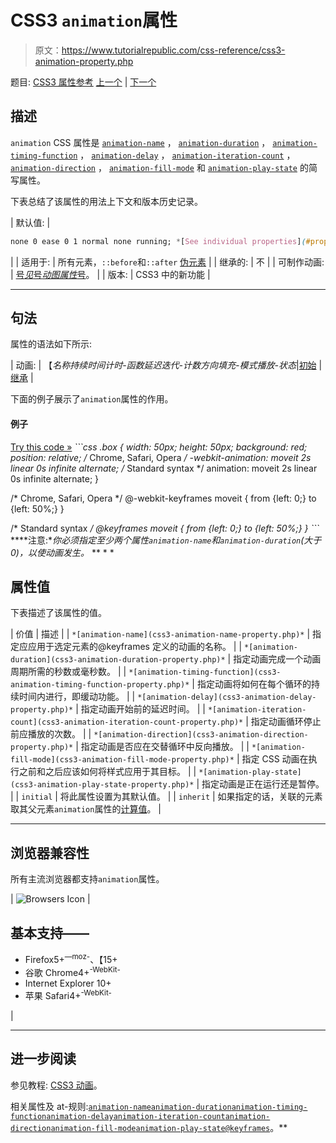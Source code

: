 # CSS3 `animation`属性

> 原文：<https://www.tutorialrepublic.com/css-reference/css3-animation-property.php>

题目: [CSS3 属性参考](css3-properties.php) [上一个](css3-align-self-property.php) | [下一个](css3-animation-delay-property.php)

## 描述

`animation` CSS 属性是 [`animation-name`](css3-animation-name-property.php) ， [`animation-duration`](css3-animation-duration-property.php) ， [`animation-timing-function`](css3-animation-timing-function-property.php) ， [`animation-delay`](css3-animation-delay-property.php) ， [`animation-iteration-count`](css3-animation-iteration-count-property.php) ， [`animation-direction`](css3-animation-direction-property.php) ， [`animation-fill-mode`](css3-animation-fill-mode-property.php) 和 [`animation-play-state`](css3-animation-play-state-property.php) 的简写属性。

下表总结了该属性的用法上下文和版本历史记录。

| 默认值: | 

```css
none 0 ease 0 1 normal none running; *[See individual properties](#property-values)*
```

 |
| 适用于: | 所有元素，`::before`和`::after` [伪元素](../css-tutorial/css-pseudo-elements.php) |
| 继承的: | 不 |
| 可制作动画: | [号*见*号*动图属性*号](css-animatable-properties.php)。 |
| 版本: | CSS3 中的新功能 |

* * *

## 句法

属性的语法如下所示:

| 动画: | 【*名称持续时间计时-函数延迟迭代-计数方向填充-模式播放-状态*&#124;[初始](../definitions.php#initial) &#124; [继承](../definitions.php#inherit) |

下面的例子展示了`animation`属性的作用。

#### 例子

[Try this code »](../codelab.php?topic=css3&file=animation-property "Try this code using online Editor") *```css
.box {
    width: 50px;
    height: 50px;
    background: red;
    position: relative;
    /* Chrome, Safari, Opera */
    -webkit-animation: moveit 2s linear 0s infinite alternate;
    /* Standard syntax */
    animation: moveit 2s linear 0s infinite alternate;
}

/* Chrome, Safari, Opera */
@-webkit-keyframes moveit {
    from {left: 0;}
    to {left: 50%;}
}

/* Standard syntax */
@keyframes moveit {
    from {left: 0;}
    to {left: 50%;}
}
```*  ****注意:**你必须指定至少两个属性`animation-name`和`animation-duration`(大于 0)，以使动画发生。*  ** * *

## 属性值

下表描述了该属性的值。

| 价值 | 描述 |
| `*[animation-name](css3-animation-name-property.php)*` | 指定应应用于选定元素的@keyframes 定义的动画的名称。 |
| `*[animation-duration](css3-animation-duration-property.php)*` | 指定动画完成一个动画周期所需的秒数或毫秒数。 |
| `*[animation-timing-function](css3-animation-timing-function-property.php)*` | 指定动画将如何在每个循环的持续时间内进行，即缓动功能。 |
| `*[animation-delay](css3-animation-delay-property.php)*` | 指定动画开始前的延迟时间。 |
| `*[animation-iteration-count](css3-animation-iteration-count-property.php)*` | 指定动画循环停止前应播放的次数。 |
| `*[animation-direction](css3-animation-direction-property.php)*` | 指定动画是否应在交替循环中反向播放。 |
| `*[animation-fill-mode](css3-animation-fill-mode-property.php)*` | 指定 CSS 动画在执行之前和之后应该如何将样式应用于其目标。 |
| `*[animation-play-state](css3-animation-play-state-property.php)*` | 指定动画是正在运行还是暂停。 |
| `initial` | 将此属性设置为其默认值。 |
| `inherit` | 如果指定的话，关联的元素取其父元素`animation`属性的[计算值](../definitions.php#computed-value)。 |

* * *

## 浏览器兼容性

所有主流浏览器都支持`animation`属性。

| ![Browsers Icon](img/e9331123c77668c1832e541c2fca1002.png) | 

## 基本支持——

*   Firefox5+<sup class="badge">—moz-</sup>、【15+
*   谷歌 Chrome4+<sup class="badge">-WebKit-</sup>
*   Internet Explorer 10+
*   苹果 Safari4+<sup class="badge">-WebKit-</sup>

 |

* * *

## 进一步阅读

参见教程: [CSS3 动画](../css-tutorial/css3-animations.php)。

相关属性及 at-规则:[`animation-name`](css3-animation-name-property.php)[`animation-duration`](css3-animation-duration-property.php)[`animation-timing-function`](css3-animation-timing-function-property.php)[`animation-delay`](css3-animation-delay-property.php)[`animation-iteration-count`](css3-animation-iteration-count-property.php)[`animation-direction`](css3-animation-direction-property.php)[`animation-fill-mode`](css3-animation-fill-mode-property.php)[`animation-play-state`](css3-animation-play-state-property.php)[`@keyframes`](../css-reference/css-at-rules.php)。**